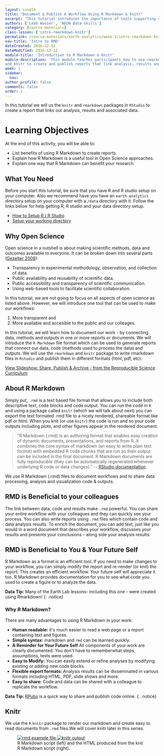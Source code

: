 ```yaml
---
layout: single
title: "Document & Publish A Workflow Using R Markdown & knitr"
excerpt: "This tutorial introduces the importance of tools supporting documenting & publishing a workflow."
authors: ['Leah Wasser', 'NEON Data Skills']
category: [course-materials]
class-lesson: ['intro-rmarkdown-knitr']
permalink: /course-materials/earth-analytics/week-1/intro-rmarkdown-knitr/
nav-title: 'Intro to RMD'
dateCreated: 2016-12-12
dateModified: 2016-12-12
module-title: 'Introduction to R Markdown & Knitr'
module-description: 'This module teaches participants how to use rmarkdown
and knitr to create and publish reports that link analysis, results and documentation.'
week: 1
sidebar:
  nav:
author_profile: false
comments: false
order: 1
---
```


In this tutorial we will us the `knitr` and `rmarkdown` packages in
`RStudio` to create a report that links our analysis, results and associated data.

<div class='notice--success' markdown="1">

# Learning Objectives
At the end of this activity, you will be able to:

* List benefits of using R Markdown to create reports.
* Explain how R Markdown is a useful tool in Open Science approaches.
* Explain one way that R Markdown can benefit your research.

## What You Need

Before you start this tutorial, be sure that you have  R and R studio setup on
your computer. Also we recommend have you have an `earth-analytics` directory
setup on your computer with a `/data` directory with it. Follow the links below
for help getting R, R studio and your data directory setup.

* [How to Setup R / R Studio](/course-materials/earth-analytics/week-1/setup-r-rstudio/)
* [Setup your working directory](/course-materials/earth-analytics/week-1/setup-working-directory/)


</div>

## Why Open Science

Open science in a nutshell is about making scientific methods, data and outcomes
available to everyone. It can be broken down into several parts (<a href="http://www.openscience.org/blog/?p=269" target="_blank">Gezelter 2009</a>):

* Transparency in experimental methodology, observation, and collection of data.
* Public availability and reusability of scientific data.
* Public accessibility and transparency of scientific communication.
* Using web-based tools to facilitate scientific collaboration.

In this tutorial, we are not going to focus on all aspects of open science as
listed above. However, we will introduce one tool that can be used to make our
workflows:

1. More transparent and
2. More available and accesible to the public and our colleages.

In this tutorial, we will learn how to document our work - by connecting data,
methods and outputs in one or more reports or documents. We will introduce the
`R Markdown` file format which can be used to generate reports that connect our
data, code (methods used to process the data) and outputs. We will use the
`rmarkdown` and `knitr` package to write rmarkdown files in `Rstudio` and
publish them in different formats (html, pdf, etc).

<a class="btn btn-info" href="http://neon-workwithdata.github.io/slide-shows/share-publish-archive-slideshow.html" target= "_blank"> View Slideshow: Share, Publish & Archive -  from the Reproducible Science Curriculum</a>

## About R Markdown

Simply put, `.rmd` is a text based file format that allows you to include both
descriptive text, code blocks and code output. You can run the code in `R` and
using a package called `knitr` (which we will talk about next) you can export the
text formated .rmd file to a nicely rendered, shareable format like pdf or html.
When you knit (or use `knitr`) the code is run and so your code outputs including
plots, and other figures appear in the rendered document.

> “R Markdown (.rmd) is an authoring format that enables easy creation of dynamic
documents, presentations, and reports from R. It combines the core syntax of
markdown (an easy to write plain text format) with embedded R code chunks that
are run so their output can be included in the final document. R Markdown
documents are fully reproducible (they can be automatically regenerated whenever
underlying R code or data changes)."
-- <a href="http://rmarkdown.rstudio.com/" target="_blank">RStudio documentation</a>.


We use R Markdown (.rmd) files to document workflows and to share data processing,
analysis and visualization code & outputs.

## RMD is Beneficial to your colleagues
The link between data, code and results make `.rmd` powerful. You can share your
entire workflow with your colleagues and they can quickly see your process. You
can also write reports using `.rmd` files which contain code and data
analysis results. To enrich the document, you can add text, just like you would
in a word document that describes your workflow, discusses your results and
presents your conclusions - along side your analysis results.

## RMD is Beneficial to You & Your Future Self

R Markdown as a format is an efficient tool. If you need to make changes to your
workflow, you can simply modify the report and re-render (or knit) the report.
This creates an efficient workflow. Your future self will appreciate it too.
R Markdown provides documentation for you to see what code you used to create a
figure or to analyze the data.

<i class="fa fa-star"></i> **Data Tip:** Many of the Earth Lab lessons- including
this one - were created using Rmarkdown!
{: .notice}


### Why R Markdown?
There are many advantages to using R Markdown in your work:

* **Human readable:** it's much easier to read a web page or a report containing text and figures.
* **Simple syntax:** markdown and `rmd` can be learned quickly.
* **A Reminder for Your Future Self** All components of your work are clearly documented. You don't have to rememberwhat steps, assumptions, tests were used.
* **Easy to Modify:** You can easily extend or refine analyses by modifying existing or adding new
code blocks.
* **Flexible export formats:** Analysis results can be disseminated in various formats including HTML, PDF,
slide shows and more.
* **Easy to share:** Code and data can be shared with a colleague to replicate the workflow.

<i class="fa fa-star"></i> **Data Tip:**
<a href="https://rpubs.com/" target= "_blank ">RPubs</a> is a quick way to
share and publish code online.
{: .notice}

## Knitr

We use the `R` `knitr` package to render our markdown and create easy to read documents from `.rmd`
files.We will cover knitr later in this series.

<figure class="half">
	<a href="{{ site.url }}{{ site.baseurl }}/images/course-materials/earth-analytics/week-1/intro-knitr-rmd/rmd-file.png">
	<img src="{{ site.url }}{{ site.baseurl }}/images/course-materials/earth-analytics/week-1/intro-knitr-rmd/rmd-file.png" alt="rmd example file">
	</a>
	<a href="{{ site.url }}{{ site.baseurl }}/images/course-materials/earth-analytics/week-1/intro-knitr-rmd/knitr-output.png">
	<img src="{{ site.url }}{{ site.baseurl }}/images/course-materials/earth-analytics/week-1/intro-knitr-rmd/knitr-output.png" alt="knitr output">
	</a>
	<figcaption>R Markdown script (left) and the HTML produced from the knit R
	Markdown script (right).
	</figcaption>
</figure>
